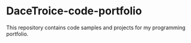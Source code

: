 # DaceTroice-code-portfolio
This repository contains code samples and projects for my programming portfolio.
